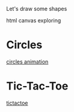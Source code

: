 Let's draw some shapes

html canvas exploring

# Circles

[circles animation](./assets/circles.png)

# Tic-Tac-Toe

[tictactoe](./assets/tictactoe.png)
